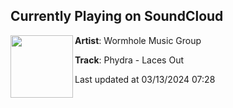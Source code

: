 ## Currently Playing on SoundCloud

[<img align="left" width="100" src="https://i1.sndcdn.com/artworks-7OOW4lchdo30IP7O-FXh2aA-t500x500.jpg">](https://soundcloud.com/wormhole-music-group/laces-out-sc-master-rev-1644?in=wormhole-music-group/sets/phydra-bloodshot-ep)

**Artist**: Wormhole Music Group 

**Track**: Phydra - Laces Out

Last updated at 03/13/2024 07:28
